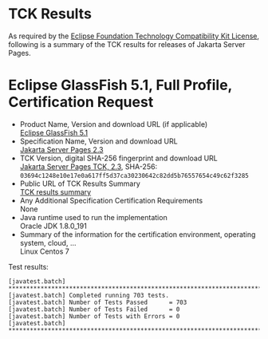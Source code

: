 TCK Results
===========

As required by the
[Eclipse Foundation Technology Compatibility Kit License](https://www.eclipse.org/legal/tck.php),
following is a summary of the TCK results for releases of Jakarta Server Pages.

# Eclipse GlassFish 5.1, Full Profile, Certification Request

- Product Name, Version and download URL (if applicable) \
  [Eclipse GlassFish 5.1](https://www.eclipse.org/downloads/download.php?file=/glassfish/glassfish-5.1.0.zip)
- Specification Name, Version and download URL \
  [Jakarta Server Pages 2.3](https://jakarta.ee/specifications/pages/2.3/)
- TCK Version, digital SHA-256 fingerprint and download URL \
  [Jakarta Server Pages TCK, 2.3](http://download.eclipse.org/ee4j/jakartaee-tck/jakartaee8-eftl/promoted/eclipse-pages-tck-2.3.0.zip), SHA-256: `03694c1248e10e17e0a617ff5d37ca30230642c82dd5b76557654c49c62f3285`
- Public URL of TCK Results Summary \
  [TCK results summary](TCK-Results.html)
- Any Additional Specification Certification Requirements \
  None
- Java runtime used to run the implementation \
  Oracle JDK 1.8.0_191
- Summary of the information for the certification environment, operating system, cloud, ... \
  Linux Centos 7

Test results:

```
[javatest.batch] ********************************************************************************
[javatest.batch] Completed running 703 tests.
[javatest.batch] Number of Tests Passed      = 703
[javatest.batch] Number of Tests Failed      = 0
[javatest.batch] Number of Tests with Errors = 0
[javatest.batch] ********************************************************************************
```